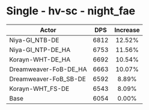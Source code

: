 # Single - hv-sc - night_fae
| Actor | DPS | Increase |
|---|:---:|:---:|
|Niya-GI_NTB-DE|6812|12.52%|
|Niya-GI_NTP-DE_HA|6753|11.56%|
|Korayn-WHT-DE_HA|6692|10.54%|
|Dreamweaver-FoB-DE_HA|6663|10.07%|
|Dreamweaver-FoB_SB-DE|6592|8.89%|
|Korayn-WHT_FS-DE|6543|8.09%|
|Base|6054|0.00%|
